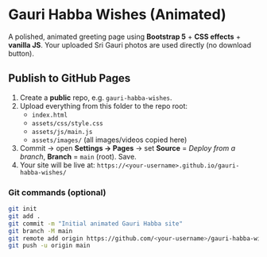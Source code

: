 # Gauri Habba Wishes (Animated)

A polished, animated greeting page using **Bootstrap 5** + **CSS effects** + **vanilla JS**.
Your uploaded Sri Gauri photos are used directly (no download button).

## Publish to GitHub Pages

1. Create a **public** repo, e.g. `gauri-habba-wishes`.
2. Upload everything from this folder to the repo root:
   - `index.html`
   - `assets/css/style.css`
   - `assets/js/main.js`
   - `assets/images/` (all images/videos copied here)
3. Commit → open **Settings → Pages** → set **Source** = *Deploy from a branch*, **Branch** = `main` (root). Save.
4. Your site will be live at: `https://<your-username>.github.io/gauri-habba-wishes/`

### Git commands (optional)

```bash
git init
git add .
git commit -m "Initial animated Gauri Habba site"
git branch -M main
git remote add origin https://github.com/<your-username>/gauri-habba-wishes.git
git push -u origin main
```
